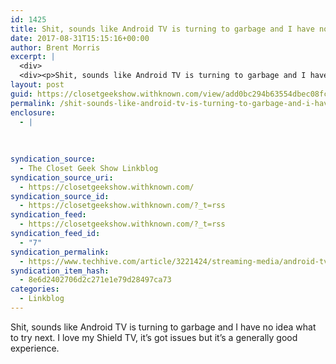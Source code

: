```yaml
---
id: 1425
title: Shit, sounds like Android TV is turning to garbage and I have no idea what to try next.
date: 2017-08-31T15:15:16+00:00
author: Brent Morris
excerpt: |
  <div>
  <div><p>Shit, sounds like Android TV is turning to garbage and I have no idea what to try next. I love my Shield TV, it's got issues but it's a generally good experience.&nbsp;</p></div></div>
layout: post
guid: https://closetgeekshow.withknown.com/view/add0bc294b63554dbec08fcf83339a9c
permalink: /shit-sounds-like-android-tv-is-turning-to-garbage-and-i-have-no-idea-what-to-try-next/
enclosure:
  - |
    
    
    
syndication_source:
  - The Closet Geek Show Linkblog
syndication_source_uri:
  - https://closetgeekshow.withknown.com/
syndication_source_id:
  - https://closetgeekshow.withknown.com/?_t=rss
syndication_feed:
  - https://closetgeekshow.withknown.com/?_t=rss
syndication_feed_id:
  - "7"
syndication_permalink:
  - https://www.techhive.com/article/3221424/streaming-media/android-tv-the-oreo-update-isnt-enough.html
syndication_item_hash:
  - 8e6d2402706d2c271e1e79d28497ca73
categories:
  - Linkblog
---
```

<div class="known-bookmark">
  <div class="e-content">
    <p>
      Shit, sounds like Android TV is turning to garbage and I have no idea what to try next. I love my Shield TV, it&#8217;s got issues but it&#8217;s a generally good experience. 
    </p>
  </div>
</div>